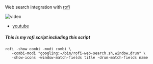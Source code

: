 Web search integration with [rofi](https://github.com/davatorium/rofi)

![video](demo.gif)
- [youtube](https://www.youtube.com/watch?v=q8TH9WgVCmg)

##### This is my rofi script including this script
```
rofi -show combi -modi combi \
   -combi-modi "googling:~/bin/rofi-web-search.sh,window,drun" \
   -show-icons -window-match-fields title -drun-match-fields name
```
